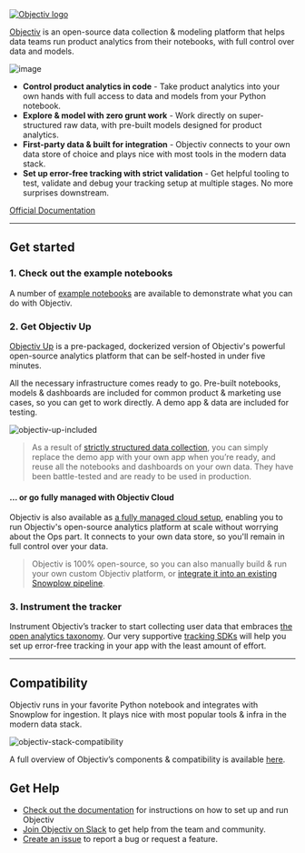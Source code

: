 <a href="https://objectiv.io">

<picture>
  <source media="(prefers-color-scheme: dark)" srcset="https://user-images.githubusercontent.com/82152911/159266895-39f52604-83c1-438d-96bd-9a6d66e74b08.svg">
  <source media="(prefers-color-scheme: light)" srcset="https://user-images.githubusercontent.com/82152911/159266790-19e0e3d4-0d10-4c58-9da7-16edde9ec05a.svg">
  <img alt="Objectiv logo" src="https://user-images.githubusercontent.com/82152911/159266790-19e0e3d4-0d10-4c58-9da7-16edde9ec05a.svg">
</picture>

</a>

[Objectiv](https://objectiv.io/) is an open-source data collection & modeling platform that helps data teams run product analytics from their notebooks, with full control over data and models.

![image](https://user-images.githubusercontent.com/82152911/194335360-fa763b8f-eea5-4d70-819c-dd0602ab8f47.png)

* **Control product analytics in code** - Take product analytics into your own hands with full access to data and models from your Python notebook.
* **Explore & model with zero grunt work** - Work directly on super-structured raw data, with pre-built models designed for product analytics.
* **First-party data & built for integration** - Objectiv connects to your own data store of choice and plays nice with most tools in the modern data stack.
* **Set up error-free tracking with strict validation** - Get helpful tooling to test, validate and debug your tracking setup at multiple stages. No more surprises downstream.

[Official Documentation](https://objectiv.io/docs)

---

## Get started

### 1. Check out the example notebooks

A number of [example notebooks](https://objectiv.io/docs/modeling/example-notebooks/) are available to demonstrate what you can do with Objectiv. 

### 2. Get Objectiv Up
[Objectiv Up](https://objectiv.io/docs/home/up/) is a pre-packaged, dockerized version of Objectiv's powerful open-source analytics platform that can be self-hosted in under five minutes.

All the necessary infrastructure comes ready to go. Pre-built notebooks, models & dashboards are included for common product & marketing use cases, so you can get to work directly. A demo app & data are included for testing.

![objectiv-up-included](https://user-images.githubusercontent.com/82152911/194336454-e51de234-0975-442b-8d1a-8971657bc27f.svg)

> As a result of [strictly structured data collection](https://objectiv.io/docs/taxonomy), you can simply replace the demo app with your own app when you’re ready, and reuse all the notebooks and dashboards on your own data. They have been battle-tested and are ready to be used in production.


#### ... or go fully managed with Objectiv Cloud

Objectiv is also available as [a fully managed cloud setup](https://objectiv.io/docshttps://www.objectiv.io/cloud), enabling you to run Objectiv's open-source analytics platform at scale without worrying about the Ops part. It connects to your own data store, so you'll remain in full control over your data.

> Objectiv is 100% open-source, so you can also manually build & run your own custom Objectiv platform, or [integrate it into an existing Snowplow pipeline](https://objectiv.io/docs/tracking/collector/snowplow-pipeline).

### 3. Instrument the tracker

Instrument Objectiv’s tracker to start collecting user data that embraces [the open analytics taxonomy](https://objectiv.io/docs/taxonomy). Our very supportive [tracking SDKs](https://objectiv.io/docs/tracking) will help you set up error-free tracking in your app with the least amount of effort.

---

## Compatibility

Objectiv runs in your favorite Python notebook and integrates with Snowplow for ingestion. It plays nice with most popular tools & infra in the modern data stack.

![objectiv-stack-compatibility](https://user-images.githubusercontent.com/82152911/194339752-1ccce4bc-fb67-41e6-aa7d-c0ec6586e2d5.svg)

A full overview of Objectiv’s components & compatibility is available [here](https://objectiv.io/docshome/compatibility).

## Get Help
* [Check out the documentation](https://objectiv.io/docs/) for instructions on how to set up and run Objectiv
* [Join Objectiv on Slack](https://objectiv.io/docs/join-slack) to get help from the team and community.
* [Create an issue](https://github.com/objectiv/objectiv-analytics/issues) to report a bug or request a feature. 

